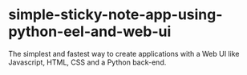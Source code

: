 # simple-sticky-note-app-using-python-eel-and-web-ui
The simplest and fastest way to create applications with a Web UI like Javascript, HTML, CSS and a Python back-end.
